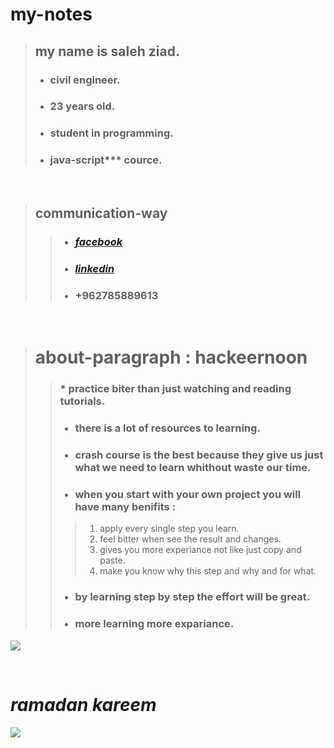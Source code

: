 # my-notes
>## my name is **saleh ziad**.
> * ### civil engineer.
> * ### 23 years old.
> * ###  student in programming.
> * ### java-script*** cource.

<br>

>## communication-way
>> * ### [***facebook***](https://www.facebook.com/profile.php?id=100005955198338)
>> * ### [***linkedin***](https://www.linkedin.com/in/saleh-ziad-6b40a1214)
>> * ### ****+962785889613****
<br>

># about-paragraph : hackeernoon
>>### * practice biter than just watching and reading tutorials.
>> * ### there is a lot of resources to learning.
>> * ### crash course is the best because they give us just what we need to learn whithout waste our time.
>> * ### when you start with your own project you will have many benifits :
>>> 1. apply every single step you learn.
>>> 2. feel bitter when see the result and changes.
>>> 3. gives you more experiance not like just copy and paste.
>>> 4. make you know why this step and why and for what.
>> * ### by learning step by step the effort will be great.
>> * ### more learning more expariance.
![](https://crypto.news/app/uploads/2018/11/Hackernoon-to-Introduce-their-own-Cryptocurrency.jpg)

<br>

# ***ramadan kareem***
![](https://c.tenor.com/9JCdrsw-CVgAAAAd/wfp-ramadan-kareem.gif)
